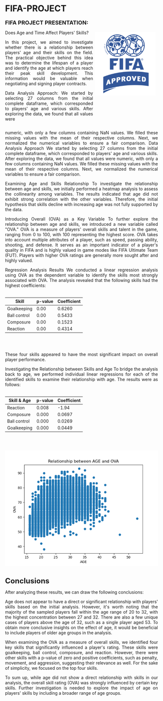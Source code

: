 # FIFA-PROJECT

<font size="4.5">**FIFA PROJECT PRESENTATION:**</font><div style="display: flex; align-items: flex-start;">
  <div style="flex: 1;">
    <!-- Aquí va el texto -->
   Does Age and Time Affect Players' Skills?

<p align="justify">
In this project, we aimed to investigate whether there is a relationship between players' age and their skills on the field. The practical objective behind this idea was to determine the lifespan of a player and identify the age at which players reach their peak skill development. This information would be valuable when negotiating and signing player contracts.
</p>

<p align="justify">
Data Analysis Approach: We started by selecting 27 columns from the initial complete dataframe, which corresponded to players' age and various skills. After exploring the data, we found that all values were 
</p>
  </div>
  <div style="margin-left: auto; padding: 7px;">
    <!-- Aquí va la imagen -->
    <img src="IMAGES/fifa_certificado.png" alt="fifa_logo" width="200px">
  </div>
</div>


<p align="justify">
numeric, with only a few columns containing NaN values. We filled these missing values with the mean of their respective columns. Next, we normalized the numerical variables to ensure a fair comparison.
Data Analysis Approach
We started by selecting 27 columns from the initial complete dataframe, which corresponded to players' age and various skills. After exploring the data, we found that all values were numeric, with only a few columns containing NaN values. We filled these missing values with the mean of their respective columns. Next, we normalized the numerical variables to ensure a fair comparison.

<p align="justify">
Examining Age and Skills Relationship
To investigate the relationship between age and skills, we initially performed a heatmap analysis to assess the collinearity among variables. The results indicated that age did not exhibit strong correlation with the other variables. Therefore, the initial hypothesis that skills decline with increasing age was not fully supported by the data.

<p align="justify">
Introducing Overall (OVA) as a Key Variable
To further explore the relationship between age and skills, we introduced a new variable called "OVA." OVA is a measure of players' overall skills and talent in the game, ranging from 0 to 100, with 100 representing the highest score. OVA takes into account multiple attributes of a player, such as speed, passing ability, shooting, and defense. It serves as an important indicator of a player's quality in FIFA and is highly valued in game modes like FIFA Ultimate Team (FUT). Players with higher OVA ratings are generally more sought after and highly valued.
<p align="justify">
Regression Analysis Results
We conducted a linear regression analysis using OVA as the dependent variable to identify the skills most strongly associated with OVA. The analysis revealed that the following skills had the highest coefficients:
<br/><br/>

| Skill           | p-value | Coefficient |
|-----------------|---------|-------------|
| Goalkeeping     | 0.00    | 0.6260      |
| Ball control    | 0.00    | 0.5433      |
| Composure       | 0.00    | 0.1523      |
| Reaction        | 0.00    | 0.4314      |

<br/><br/>

<p align="justify">
These four skills appeared to have the most significant impact on overall player performance.
<p align="justify">
Investigating the Relationship between Skills and Age
To bridge the analysis back to age, we performed individual linear regressions for each of the identified skills to examine their relationship with age. The results were as follows:
<br/><br/>


| Skill & Age          | p-value | Coefficient |
|-----------------|---------|-------------|
| Reaction        | 0.008   | -1.94       |
| Composure       | 0.000   | 0.0697      |
| Ball control    | 0.000   | 0.0269      |
| Goalkeeping     | 0.000   | 0.0449      |
<br/><br/>

![RELACION OVA AGE](images/age_ova_blue.png)
<br/><br/>

<font size="5">**Conclusions**</font>


<p align="justify">
After analyzing these results, we can draw the following conclusions:
<p align="justify">
Age does not appear to have a direct or significant relationship with players' skills based on the initial analysis. However, it's worth noting that the majority of the sampled players fall within the age range of 20 to 32, with the highest concentration between 27 and 32. There are also a few unique cases of players above the age of 32, such as a single player aged 53. To obtain more conclusive insights on the effect of age, it would be beneficial to include players of older age groups in the analysis.
<p align="justify">
When examining the OVA as a measure of overall skills, we identified four key skills that significantly influenced a player's rating. These skills were goalkeeping, ball control, composure, and reaction. However, there were other skills with a p-value of zero and positive coefficients, such as penalty, movement, and aggression, suggesting their relevance as well. For the sake of simplicity, we focused on the top four skills.
<p align="justify">
To sum up, while age did not show a direct relationship with skills in our analysis, the overall skill rating (OVA) was strongly influenced by certain key skills. Further investigation is needed to explore the impact of age on players' skills by including a broader range of age groups.
